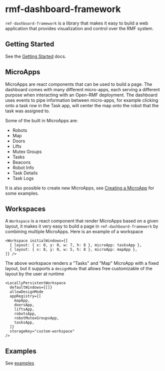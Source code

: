 # rmf-dashboard-framework

`rmf-dashboard-framework` is a library that makes it easy to build a web application that provides visualization and control over the RMF system.

## Getting Started

See the [Getting Started](./docs/getting-started.md) docs.

## MicroApps

MicroApps are react components that can be used to build a page. The dashboard comes with many different micro-apps, each serving a different purpose when interacting with an Open-RMF deployment. The dashboard uses events to pipe information between micro-apps, for example clicking onto a task row in the Task app, will center the map onto the robot that the task was assigned to.

Some of the built in MicroApps are:
* Robots
* Map
* Doors
* Lifts
* Mutex Groups
* Tasks
* Beacons
* Robot Info
* Task Details
* Task Logs

It is also possible to create new MicroApps, see [Creating a MicroApp](./docs/micro-apps.md#creating-a-microapp) for some examples.

## Workspaces

A `Workspace` is a react component that render MicroApps based on a given layout, it makes it very easy to build a page in `rmf-dashboard-framework` by combining multiple MicroApps. Here is an example of a workspace

```tsx
<Workspace initialWindows={[
  { layout: { x: 0, y: 0, w: 7, h: 8 }, microApp: tasksApp },
  { layout: { x: 8, y: 0, w: 5, h: 8 }, microApp: mapApp },
]} />
```

The above workspace renders a "Tasks" and "Map" MicroApp with a fixed layout, but it supports a `designMode` that allows free customizable of the layout by the user at runtime

```tsx
<LocallyPersistentWorkspace
  defaultWindows={[]}
  allowDesignMode
  appRegistry={[
    mapApp,
    doorsApp,
    liftsApp,
    robotsApp,
    robotMutexGroupsApp,
    tasksApp,
  ]}
  storageKey="custom-workspace"
/>
```

## Examples

See [examples](./examples/)
